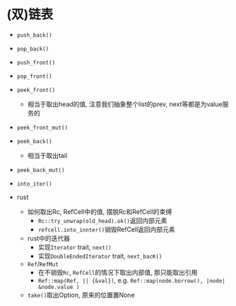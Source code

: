 # (双)链表

- `push_back()`
- `pop_back()`
- `push_front()`
- `pop_front()`
- `peek_front()`
	* 相当于取出head的值, 注意我们抽象整个list的prev, next等都是为value服务的
- `peek_front_mut()`
- `peek_back()`
	* 相当于取出tail
- `peek_back_mut()`
- `into_iter()`



- rust
	* 如何取出Rc, RefCell中的值, 摆脱Rc和RefCell的束缚
		+ `Rc::try_unwrap(old_head).ok()`返回内部元素
		+ `refcell.into_innter()`销毁RefCell返回内部元素
	* rust中的迭代器
		+ 实现`Iterator` trait, `next()`
		+ 实现`DoubleEndedIterator` trait, `next_bacK()`
	* `Ref`/`RefMut`
		+ 在不销毁`Rc`, `RefCell`的情况下取出内部值, 那只能取出引用
		+ `Ref::map(Ref, || {&val})`, e.g. `Ref::map(node.borrow(), |node| &node.value )`
	* `take()`取出Option, 原来的位置置None

